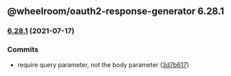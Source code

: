 ## @wheelroom/oauth2-response-generator 6.28.1

### [6.28.1](https://github.com/wheelroom/wheelroom/compare/6.28.0...6.28.1) (2021-07-17)


### Commits

* require query parameter, not the body parameter ([3d7b617](https://github.com/wheelroom/wheelroom/commit/3d7b6172c4691c8ace32fea95af7bfd3e04c6a13))


